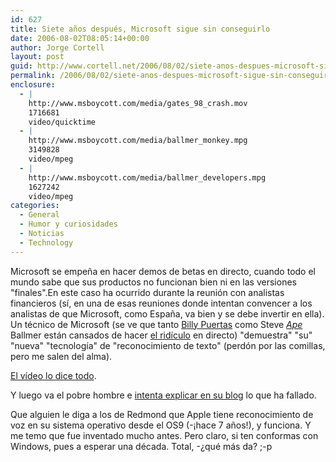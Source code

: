 ```yaml
---
id: 627
title: Siete años después, Microsoft sigue sin conseguirlo
date: 2006-08-02T08:05:14+00:00
author: Jorge Cortell
layout: post
guid: http://www.cortell.net/2006/08/02/siete-anos-despues-microsoft-sigue-sin-conseguirlo/
permalink: /2006/08/02/siete-anos-despues-microsoft-sigue-sin-conseguirlo/
enclosure:
  - |
    http://www.msboycott.com/media/gates_98_crash.mov
    1716681
    video/quicktime
  - |
    http://www.msboycott.com/media/ballmer_monkey.mpg
    3149828
    video/mpeg
  - |
    http://www.msboycott.com/media/ballmer_developers.mpg
    1627242
    video/mpeg
categories:
  - General
  - Humor y curiosidades
  - Noticias
  - Technology
---
```

Microsoft se empeña en hacer demos de betas en directo, cuando todo el mundo sabe que sus productos no funcionan bien ni en las versiones "finales".En este caso ha ocurrido durante la reunión con analistas financieros (sí­, en una de esas reuniones donde intentan convencer a los analistas de que Microsoft, como España, va bien y se debe invertir en ella). Un técnico de Microsoft (se ve que tanto <a target="_blank" title="Gates Win98 demo" href="http://www.msboycott.com/media/gates_98_crash.mov">Billy Puertas</a> como Steve <a target="_blank" title="Ballmer monkey video" href="http://www.msboycott.com/media/ballmer_monkey.mpg"><em>Ape</em></a> Ballmer están cansados de hacer <a target="_blank" title="Ballmer developers" href="http://www.msboycott.com/media/ballmer_developers.mpg">el ridí­culo</a> en directo) "demuestra" "su" "nueva" "tecnologí­a" de "reconocimiento de texto" (perdón por las comillas, pero me salen del alma).

<a target="_blank" title="Ví­deo de MS" href="http://blogs.guardian.co.uk/technology/archives/2006/07/31/fun_with_vistas_speech_recognition.html">El ví­deo lo dice todo</a>.
  
Y luego va el pobre hombre e <a target="_blank" title="Larry Osterman" href="http://blogs.msdn.com/larryosterman/archive/2006/07/31/684327.aspx">intenta explicar en su blog</a> lo que ha fallado.

Que alguien le diga a los de Redmond que Apple tiene reconocimiento de voz en su sistema operativo desde el OS9 (-¡hace 7 años!), y funciona. Y me temo que fue inventado mucho antes. Pero claro, si ten conformas con Windows, pues a esperar una década. Total, -¿qué más da? ;-p